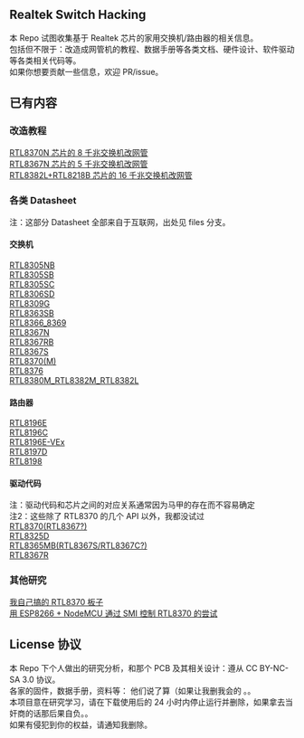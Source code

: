 
## Realtek Switch Hacking
本 Repo 试图收集基于 Realtek 芯片的家用交换机/路由器的相关信息。  
包括但不限于：改造成网管机的教程、数据手册等各类文档、硬件设计、软件驱动等各类相关代码等。  
如果你想要贡献一些信息，欢迎 PR/issue。

## 已有内容   
### 改造教程  

[RTL8370N 芯片的 8 千兆交换机改网管](https://github.com/libc0607/RTL8370N_switch_hacking/blob/master/RTL8370N-SR8808M.md)  
[RTL8367N 芯片的 5 千兆交换机改网管](https://github.com/libc0607/RTL8370N_switch_hacking/blob/master/RTL8367N-GS105Ev2.md)  
[RTL8382L+RTL8218B 芯片的 16 千兆交换机改网管](https://github.com/libc0607/RTL8370N_switch_hacking/blob/master/RTL8382L.md)   

### 各类 Datasheet
注：这部分 Datasheet 全部来自于互联网，出处见 files 分支。 

#### 交换机
[RTL8305NB](https://github.com/libc0607/RTL8370N_switch_hacking/blob/files/RTL8305NB-CG_Datasheet_1.0_for_B-Link.pdf)  
[RTL8305SB](https://github.com/libc0607/RTL8370N_switch_hacking/blob/files/documents-switch-rtl8305sb-RTL8305SB-VD_Datasheet_1.5.pdf)   
[RTL8305SC](https://github.com/libc0607/RTL8370N_switch_hacking/blob/files/RTL8305SC-LF_PDF_C129791_2018-01-05.pdf)  
[RTL8306SD](https://github.com/libc0607/RTL8370N_switch_hacking/blob/files/RTL8306SD-GR_PDF_C21656_2014-03-19.pdf)  
[RTL8309G](https://github.com/libc0607/RTL8370N_switch_hacking/blob/files/RTL8309G-GR_PDF_C71951_2016-11-19.pdf)  
[RTL8363SB](https://github.com/libc0607/RTL8370N_switch_hacking/blob/files/RTL8363SB-CG_1.0.pdf)  
[RTL8366_8369](https://github.com/libc0607/RTL8370N_switch_hacking/blob/files/RTL8366_8369_DataSheet_1.1.pdf)  
[RTL8367N](https://github.com/libc0607/RTL8370N_switch_hacking/blob/files/RTL8367N-VB-CG_Datasheet_1.0.pdf)  
[RTL8367RB](https://github.com/libc0607/RTL8370N_switch_hacking/blob/files/RTL8367RB.pdf)  
[RTL8367S](https://github.com/libc0607/RTL8370N_switch_hacking/blob/files/RTL8367S-CG_Datasheet.pdf)  
[RTL8370(M)](https://github.com/libc0607/RTL8370N_switch_hacking/blob/files/RTL8370(M).pdf)  
[RTL8376](https://github.com/libc0607/RTL8370N_switch_hacking/blob/files/RTL8376_Datasheet_1.3.pdf)  
[RTL8380M_RTL8382M_RTL8382L](https://github.com/libc0607/RTL8370N_switch_hacking/blob/files/RTL8380M_RTL8382M_RTL8382L.PDF)  
 
 
#### 路由器
[RTL8196E](https://github.com/libc0607/RTL8370N_switch_hacking/blob/files/REALTEK-RTL8196E.pdf)  
[RTL8196C](https://github.com/libc0607/RTL8370N_switch_hacking/blob/files/RTL8196C-GR_Datasheet_0.7.pdf)  
[RTL8196E-VEx](https://github.com/libc0607/RTL8370N_switch_hacking/blob/files/RTL8196E-VEx-CG_Datasheet_1.1.pdf)  
[RTL8197D](https://github.com/libc0607/RTL8370N_switch_hacking/blob/files/RTL8197D%20DataSheet.pdf)  
[RTL8198](https://github.com/libc0607/RTL8370N_switch_hacking/blob/files/RTL8198_Datasheet_Cleaned_0.91.pdf)  

#### 驱动代码  
注：驱动代码和芯片之间的对应关系通常因为马甲的存在而不容易确定  
注2：这些除了 RTL8370 的几个 API 以外，我都没试过  
[RTL8370(RTL8367?)](https://github.com/libc0607/RTL8370N_switch_hacking/blob/files/RTL8370_RTL8367_API.zip)  
[RTL8325D](https://github.com/libc0607/RTL8370N_switch_hacking/blob/files/rtl8325d.zip)  
[RTL8365MB(RTL8367S/RTL8367C?)](https://github.com/libc0607/RTL8370N_switch_hacking/blob/files/rtl8365mb.7z)  
[RTL8367R](https://github.com/libc0607/RTL8370N_switch_hacking/blob/files/rtl8367r.zip)  

### 其他研究 
[我自己搞的 RTL8370 板子](https://github.com/libc0607/RTL8370N_switch_hacking/blob/master/RTL8370N-Demo.md)    
[用 ESP8266 + NodeMCU 通过 SMI 控制 RTL8370 的尝试](https://github.com/libc0607/RTL8370N_switch_hacking/blob/master/RTL8370-ESP8266.md)  

## License 协议
本 Repo 下个人做出的研究分析，和那个 PCB 及其相关设计：遵从 CC BY-NC-SA 3.0 协议。  
各家的固件，数据手册，资料等： 他们说了算（如果让我删我会的  。。  
本项目意在研究学习，请在下载使用后的 24 小时内停止运行并删除，如果拿去当奸商的话那后果自负。。   
如果有侵犯到你的权益，请通知我删除。   
